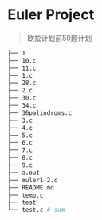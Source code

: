 # Euler Project
> 欧拉计划前50题计划
```bash
├── 1
├── 10.c
├── 11.c
├── 1.c
├── 28.c
├── 2.c
├── 30.c
├── 34.c
├── 36palindroms.c
├── 3.c
├── 4.c
├── 5.c
├── 6.c
├── 7.c
├── 8.c
├── 9.c
├── a.out
├── euler1-2.c
├── README.md
├── temp.c
├── test
└── test.c # sum
```
